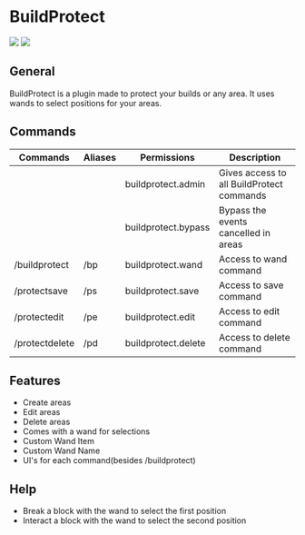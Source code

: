 # BuildProtect
[![](https://poggit.pmmp.io/shield.state/BuildProtect)](https://poggit.pmmp.io/p/BuildProtect) [![](https://poggit.pmmp.io/shield.api/BuildProtect)](https://poggit.pmmp.io/p/BuildProtect)

## General
BuildProtect is a plugin made to protect your builds or any area. It uses wands to select positions for your areas.

## Commands
Commands|Aliases|Permissions|Description|
|-----------|-----------|-----------|-----------|
|||buildprotect.admin|Gives access to all BuildProtect commands|
|||buildprotect.bypass|Bypass the events cancelled in areas|
|/buildprotect|/bp|buildprotect.wand|Access to wand command|
|/protectsave|/ps|buildprotect.save|Access to save command|
|/protectedit|/pe|buildprotect.edit|Access to edit command|
|/protectdelete|/pd|buildprotect.delete|Access to delete command|

## Features
- Create areas
- Edit areas
- Delete areas
- Comes with a wand for selections
- Custom Wand Item
- Custom Wand Name
- UI's for each command(besides /buildprotect)

## Help
- Break a block with the wand to select the first position
- Interact a block with the wand to select the second position
